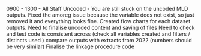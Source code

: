 0900 - 1300 - All Staff
Uncoded - You are still stuck on the uncoded MLD outputs.
Fixed the amoreg issue because the variable does not exist, so just removed it and everything looks fine. Created flow charts for each dataset outputs.
Need to finalise uncoded content and saving of files
Need to check and test code is consistent across (check all variables created and filters / distincts used )
compare outputs with extracts from 2022 (numbers should be very similar)
Finalise the linkage procedure code
